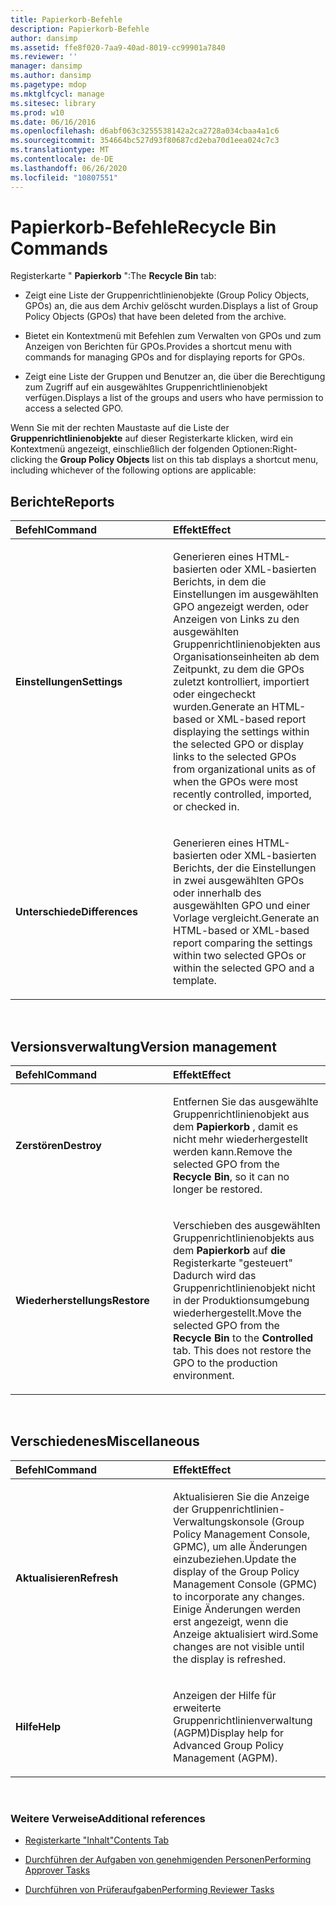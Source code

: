 ```yaml
---
title: Papierkorb-Befehle
description: Papierkorb-Befehle
author: dansimp
ms.assetid: ffe8f020-7aa9-40ad-8019-cc99901a7840
ms.reviewer: ''
manager: dansimp
ms.author: dansimp
ms.pagetype: mdop
ms.mktglfcycl: manage
ms.sitesec: library
ms.prod: w10
ms.date: 06/16/2016
ms.openlocfilehash: d6abf063c3255538142a2ca2728a034cbaa4a1c6
ms.sourcegitcommit: 354664bc527d93f80687cd2eba70d1eea024c7c3
ms.translationtype: MT
ms.contentlocale: de-DE
ms.lasthandoff: 06/26/2020
ms.locfileid: "10807551"
---
```

# <span data-ttu-id="4f7fc-103">Papierkorb-Befehle</span><span class="sxs-lookup"><span data-stu-id="4f7fc-103">Recycle Bin Commands</span></span>


<span data-ttu-id="4f7fc-104">Registerkarte " **Papierkorb** ":</span><span class="sxs-lookup"><span data-stu-id="4f7fc-104">The **Recycle Bin** tab:</span></span>

-   <span data-ttu-id="4f7fc-105">Zeigt eine Liste der Gruppenrichtlinienobjekte (Group Policy Objects, GPOs) an, die aus dem Archiv gelöscht wurden.</span><span class="sxs-lookup"><span data-stu-id="4f7fc-105">Displays a list of Group Policy Objects (GPOs) that have been deleted from the archive.</span></span>

-   <span data-ttu-id="4f7fc-106">Bietet ein Kontextmenü mit Befehlen zum Verwalten von GPOs und zum Anzeigen von Berichten für GPOs.</span><span class="sxs-lookup"><span data-stu-id="4f7fc-106">Provides a shortcut menu with commands for managing GPOs and for displaying reports for GPOs.</span></span>

-   <span data-ttu-id="4f7fc-107">Zeigt eine Liste der Gruppen und Benutzer an, die über die Berechtigung zum Zugriff auf ein ausgewähltes Gruppenrichtlinienobjekt verfügen.</span><span class="sxs-lookup"><span data-stu-id="4f7fc-107">Displays a list of the groups and users who have permission to access a selected GPO.</span></span>

<span data-ttu-id="4f7fc-108">Wenn Sie mit der rechten Maustaste auf die Liste der **Gruppenrichtlinienobjekte** auf dieser Registerkarte klicken, wird ein Kontextmenü angezeigt, einschließlich der folgenden Optionen:</span><span class="sxs-lookup"><span data-stu-id="4f7fc-108">Right-clicking the **Group Policy Objects** list on this tab displays a shortcut menu, including whichever of the following options are applicable:</span></span>

## <span data-ttu-id="4f7fc-109">Berichte</span><span class="sxs-lookup"><span data-stu-id="4f7fc-109">Reports</span></span>


<table>
<colgroup>
<col width="50%" />
<col width="50%" />
</colgroup>
<thead>
<tr class="header">
<th align="left"><span data-ttu-id="4f7fc-110">Befehl</span><span class="sxs-lookup"><span data-stu-id="4f7fc-110">Command</span></span></th>
<th align="left"><span data-ttu-id="4f7fc-111">Effekt</span><span class="sxs-lookup"><span data-stu-id="4f7fc-111">Effect</span></span></th>
</tr>
</thead>
<tbody>
<tr class="odd">
<td align="left"><p><strong><span data-ttu-id="4f7fc-112">Einstellungen</span><span class="sxs-lookup"><span data-stu-id="4f7fc-112">Settings</span></span></strong></p></td>
<td align="left"><p><span data-ttu-id="4f7fc-113">Generieren eines HTML-basierten oder XML-basierten Berichts, in dem die Einstellungen im ausgewählten GPO angezeigt werden, oder Anzeigen von Links zu den ausgewählten Gruppenrichtlinienobjekten aus Organisationseinheiten ab dem Zeitpunkt, zu dem die GPOs zuletzt kontrolliert, importiert oder eingecheckt wurden.</span><span class="sxs-lookup"><span data-stu-id="4f7fc-113">Generate an HTML-based or XML-based report displaying the settings within the selected GPO or display links to the selected GPOs from organizational units as of when the GPOs were most recently controlled, imported, or checked in.</span></span></p></td>
</tr>
<tr class="even">
<td align="left"><p><strong><span data-ttu-id="4f7fc-114">Unterschiede</span><span class="sxs-lookup"><span data-stu-id="4f7fc-114">Differences</span></span></strong></p></td>
<td align="left"><p><span data-ttu-id="4f7fc-115">Generieren eines HTML-basierten oder XML-basierten Berichts, der die Einstellungen in zwei ausgewählten GPOs oder innerhalb des ausgewählten GPO und einer Vorlage vergleicht.</span><span class="sxs-lookup"><span data-stu-id="4f7fc-115">Generate an HTML-based or XML-based report comparing the settings within two selected GPOs or within the selected GPO and a template.</span></span></p></td>
</tr>
</tbody>
</table>

 

## <span data-ttu-id="4f7fc-116">Versionsverwaltung</span><span class="sxs-lookup"><span data-stu-id="4f7fc-116">Version management</span></span>


<table>
<colgroup>
<col width="50%" />
<col width="50%" />
</colgroup>
<thead>
<tr class="header">
<th align="left"><span data-ttu-id="4f7fc-117">Befehl</span><span class="sxs-lookup"><span data-stu-id="4f7fc-117">Command</span></span></th>
<th align="left"><span data-ttu-id="4f7fc-118">Effekt</span><span class="sxs-lookup"><span data-stu-id="4f7fc-118">Effect</span></span></th>
</tr>
</thead>
<tbody>
<tr class="odd">
<td align="left"><p><strong><span data-ttu-id="4f7fc-119">Zerstören</span><span class="sxs-lookup"><span data-stu-id="4f7fc-119">Destroy</span></span></strong></p></td>
<td align="left"><p><span data-ttu-id="4f7fc-120">Entfernen Sie das ausgewählte Gruppenrichtlinienobjekt aus dem <strong> Papierkorb </strong> , damit es nicht mehr wiederhergestellt werden kann.</span><span class="sxs-lookup"><span data-stu-id="4f7fc-120">Remove the selected GPO from the <strong>Recycle Bin</strong>, so it can no longer be restored.</span></span></p></td>
</tr>
<tr class="even">
<td align="left"><p><strong><span data-ttu-id="4f7fc-121">Wiederherstellungs</span><span class="sxs-lookup"><span data-stu-id="4f7fc-121">Restore</span></span></strong></p></td>
<td align="left"><p><span data-ttu-id="4f7fc-122">Verschieben des ausgewählten Gruppenrichtlinienobjekts aus dem <strong> Papierkorb </strong> auf <strong> die </strong> Registerkarte "gesteuert" Dadurch wird das Gruppenrichtlinienobjekt nicht in der Produktionsumgebung wiederhergestellt.</span><span class="sxs-lookup"><span data-stu-id="4f7fc-122">Move the selected GPO from the <strong>Recycle Bin</strong> to the <strong>Controlled</strong> tab. This does not restore the GPO to the production environment.</span></span></p></td>
</tr>
</tbody>
</table>

 

## <span data-ttu-id="4f7fc-123">Verschiedenes</span><span class="sxs-lookup"><span data-stu-id="4f7fc-123">Miscellaneous</span></span>


<table>
<colgroup>
<col width="50%" />
<col width="50%" />
</colgroup>
<thead>
<tr class="header">
<th align="left"><span data-ttu-id="4f7fc-124">Befehl</span><span class="sxs-lookup"><span data-stu-id="4f7fc-124">Command</span></span></th>
<th align="left"><span data-ttu-id="4f7fc-125">Effekt</span><span class="sxs-lookup"><span data-stu-id="4f7fc-125">Effect</span></span></th>
</tr>
</thead>
<tbody>
<tr class="odd">
<td align="left"><p><strong><span data-ttu-id="4f7fc-126">Aktualisieren</span><span class="sxs-lookup"><span data-stu-id="4f7fc-126">Refresh</span></span></strong></p></td>
<td align="left"><p><span data-ttu-id="4f7fc-127">Aktualisieren Sie die Anzeige der Gruppenrichtlinien-Verwaltungskonsole (Group Policy Management Console, GPMC), um alle Änderungen einzubeziehen.</span><span class="sxs-lookup"><span data-stu-id="4f7fc-127">Update the display of the Group Policy Management Console (GPMC) to incorporate any changes.</span></span> <span data-ttu-id="4f7fc-128">Einige Änderungen werden erst angezeigt, wenn die Anzeige aktualisiert wird.</span><span class="sxs-lookup"><span data-stu-id="4f7fc-128">Some changes are not visible until the display is refreshed.</span></span></p></td>
</tr>
<tr class="even">
<td align="left"><p><strong><span data-ttu-id="4f7fc-129">Hilfe</span><span class="sxs-lookup"><span data-stu-id="4f7fc-129">Help</span></span></strong></p></td>
<td align="left"><p><span data-ttu-id="4f7fc-130">Anzeigen der Hilfe für erweiterte Gruppenrichtlinienverwaltung (AGPM)</span><span class="sxs-lookup"><span data-stu-id="4f7fc-130">Display help for Advanced Group Policy Management (AGPM).</span></span></p></td>
</tr>
</tbody>
</table>

 

### <span data-ttu-id="4f7fc-131">Weitere Verweise</span><span class="sxs-lookup"><span data-stu-id="4f7fc-131">Additional references</span></span>

-   [<span data-ttu-id="4f7fc-132">Registerkarte "Inhalt"</span><span class="sxs-lookup"><span data-stu-id="4f7fc-132">Contents Tab</span></span>](contents-tab-agpm30ops.md)

-   [<span data-ttu-id="4f7fc-133">Durchführen der Aufgaben von genehmigenden Personen</span><span class="sxs-lookup"><span data-stu-id="4f7fc-133">Performing Approver Tasks</span></span>](performing-approver-tasks-agpm30ops.md)

-   [<span data-ttu-id="4f7fc-134">Durchführen von Prüferaufgaben</span><span class="sxs-lookup"><span data-stu-id="4f7fc-134">Performing Reviewer Tasks</span></span>](performing-reviewer-tasks-agpm30ops.md)

 

 





